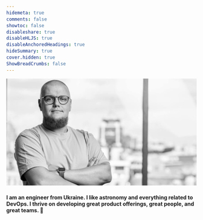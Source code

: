 ```yaml
---
hidemeta: true
comments: false
showtoc: false
disableshare: true
disableHLJS: true
disableAnchoredHeadings: true
hideSummary: true
cover.hidden: true
ShowBreadCrumbs: false
---
```

![](about-me.jpg)

#### I am an engineer from Ukraine. I like astronomy and everything related to DevOps. I thrive on developing great product offerings, great people, and great teams. 🖖


